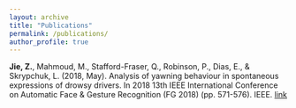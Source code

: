 ```yaml
---
layout: archive
title: "Publications"
permalink: /publications/
author_profile: true
---
```


**Jie, Z.**, Mahmoud, M., Stafford-Fraser, Q., Robinson, P., Dias, E., & Skrypchuk, L. (2018, May). Analysis of yawning behaviour in spontaneous expressions of drowsy drivers. In 2018 13th IEEE International Conference on Automatic Face & Gesture Recognition (FG 2018) (pp. 571-576). IEEE. [link](https://www.researchgate.net/profile/Zhuoni_Jie/publication/325632587_Analysis_of_Yawning_Behaviour_in_Spontaneous_Expressions_of_Drowsy_Drivers/links/5c9144d2299bf1116939575c/Analysis-of-Yawning-Behaviour-in-Spontaneous-Expressions-of-Drowsy-Drivers.pdf)
